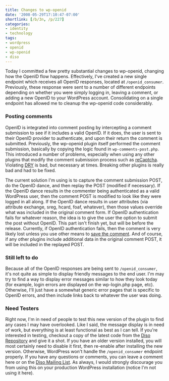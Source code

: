 ```yaml
---
title: Changes to wp-openid
date: '2008-05-29T17:10:47-07:00'
shortlink: [/b/3n, /p/227]
categories:
- identity
- technology
tags:
- wordpress
- openid
- wp-openid
- diso
---
```

Today I committed a few pretty substantial changes to wp-openid, changing how the OpenID flow happens.  Effectively,
I've created a new single endpoint which receives all OpenID responses, located at `/openid_consumer`.  Previously,
these response were sent to a number of different endpoints depending on whether you were simply logging in, leaving a
comment, or adding a new OpenID to your WordPress account.  Consolidating on a single endpoint has allowed me to cleanup
the wp-openid code considerably.

### Posting comments ###

OpenID is integrated into comment posting by intercepting a comment submission to see if it includes a valid OpenID.  If
it does, the user is sent to their OpenID provider to authenticate, and upon their return the comment is submitted.
Previously, the wp-openid plugin itself performed the comment submission, basically by copying the logic found in
`wp-comments-post.php`.  This introduced a number of problems, especially when using any other plugins that modify the
comment submission process such as [reCaptcha][].  Violating [DRY][] is bad, but necessary at times.  Breaking other
plugins is really bad and had to be fixed.

The current solution I'm using is to capture the comment submission POST, do the OpenID dance, and then replay the POST
(modified if necessary).  If the OpenID dance results in the commenter being authenticated as a valid WordPress user,
then the comment POST is modified to look like they were logged in all along.  If the OpenID dance results in user
attributes (via attribute exchange, sreg, hcard, foaf, whatever), then those values override what was included in the
original comment form.  If OpenID authentication fails for whatever reason, the idea is to give the user the option to
submit the post without OpenID.  This part isn't finish yet, but will be before the release.  Currently, if OpenID
authentication fails, then the comment is very likely lost unless you use other means to [save the comment][].  And of
course, if any other plugins include additional data in the original comment POST, it will be included in the replayed
POST.

### Still left to do ###

Because all of the OpenID responses are being sent to `/openid_consumer`, it's not quite as simple to display friendly
messages to the end user.  I'm may try to find a way to display error messages similar to how they look today (for
example, login errors are displayed on the wp-login.php page, etc).  Otherwise, I'll just have a somewhat generic error
pages that is specific to OpenID errors, and then include links back to whatever the user was doing.

### Need Testers ###

Right now, I'm in need of people to test this new version of the plugin to find any cases I may have overlooked.  Like I
said, the message display is in need of work, but everything is at least functional as best as I can tell.  If you're
interested in testing, checkout a copy of the latest code from the [Diso Repository][] and give it a shot.  If you have
an older version installed, you will most certainly need to disable it first, then re-enable after installing the new
version.  Otherwise, WordPress won't handle the `/openid_consumer` endpoint properly.  If you have any questions or
comments, you can leave a comment here or on the [Diso Mailing List][].  As always, I would strongly discourage you from
using this on your production WordPress installation (notice I'm not using it here).

[reCaptcha]: http://wordpress.org/extend/plugins/wp-recaptcha/
[DRY]: http://en.wikipedia.org/wiki/Don%27t_repeat_yourself
[save the comment]: http://wordpress.org/extend/plugins/comment-saver/
[DiSo Repository]: http://diso.googlecode.com/svn/wordpress/wp-openid/trunk/
[Diso Mailing List]: http://groups.google.com/group/diso-project
